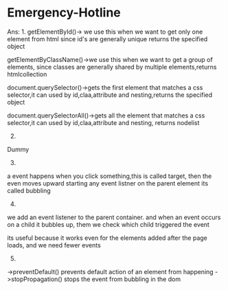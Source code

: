 # Emergency-Hotline
Ans:
1.
getElementById()-> we use this when we want to get only one element from html since id's are generally unique
returns the specified object

getElementByClassName()->we use this when we want to get a group of elements, since classes are generally shared by multiple elements,returns htmlcollection

document.querySelector()->gets the first element that matches a css selector,it can used by id,claa,attribute and nesting,returns the specified object

document.querySelectorAll()->gets all the element that matches a css selector,it can used by id,claa,attribute and nesting, returns nodelist


2.
<body>

<div id="container">
<p>Dummy</p>
</div>
<script>
const pp=document.createElement("p");
pp.textContent="Dummy2";
document.getElementById("container").appendChild(pp);

</script>
</body>


3.
a event happens when you click something,this is called target, then the even moves upward starting any event listner on the parent element its called bubbling




4.
we add an event listener to the parent container. and when an event occurs on a child it bubbles up, them we check which child triggered the event

its useful because it works even for the elements added after the page loads, and we need fewer events


5.

->preventDefault() prevents default action of an element from happening
->stopPropagation() stops the event from bubbling in the dom
